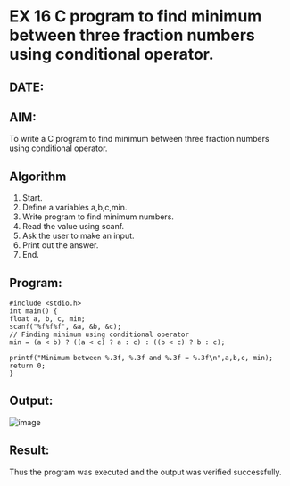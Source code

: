 # EX 16 C program to find minimum between three fraction numbers using conditional operator.
## DATE:
## AIM:
To write a C program to find minimum between three fraction numbers using conditional operator.

## Algorithm
1. Start. 
2. Define a variables a,b,c,min. 
3. Write program to find minimum numbers. 
4. Read the value using scanf. 
5. Ask the user to make an input. 
6. Print out the answer. 
7. End.

## Program:
```
#include <stdio.h> 
int main() { 
float a, b, c, min; 
scanf("%f%f%f", &a, &b, &c); 
// Finding minimum using conditional operator 
min = (a < b) ? ((a < c) ? a : c) : ((b < c) ? b : c); 
 
printf("Minimum between %.3f, %.3f and %.3f = %.3f\n",a,b,c, min); 
return 0; 
} 
```

## Output:

![image](https://github.com/user-attachments/assets/38c64c90-7947-4b20-ab2b-55fb5c1f992c)


## Result:
Thus the program was executed and the output was verified successfully.
